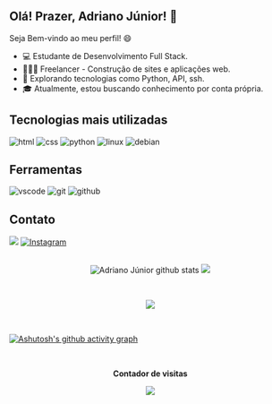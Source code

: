 ## Olá! Prazer, Adriano Júnior! 👋

Seja Bem-vindo ao meu perfil! 😄
- 💻 Estudante de Desenvolvimento Full Stack.
- 👨🏽‍💻 Freelancer - Construção de sites e aplicações web.
- 🔭 Explorando tecnologias como Python, API, ssh.
- 🎓 Atualmente, estou buscando conhecimento por conta própria.


<div style="display: inline_block">

## Tecnologias mais utilizadas

<img src="https://img.shields.io/badge/HTML5-E34F26?style=for-the-badge&logo=html5&logoColor=white" alt="html">
<img src="https://img.shields.io/badge/CSS3-1572B6?style=for-the-badge&logo=css3&logoColor=white" alt="css">
<img src="https://img.shields.io/badge/Python-3776AB?style=for-the-badge&logo=python&logoColor=white" alt="python">
<img src="https://img.shields.io/badge/LINUX-f7b30b?style=for-the-badge&logo=linux&logoColor=black" alt="linux">
<img src="https://img.shields.io/badge/debian-d81258?style=for-the-badge&logo=debian&logoColor=1f0809" alt="debian">



## Ferramentas
<div style="display: inline-block">
<img src="https://img.shields.io/badge/vscode-0076c6?style=for-the-badge&logo=visual-studio-code&logoColor=white" alt="vscode">
<img src="https://img.shields.io/badge/GIT-E44C30?style=for-the-badge&logo=git&logoColor=white" alt="git">
<img src="https://img.shields.io/badge/GitHub-100000?style=for-the-badge&logo=github&logoColor=white" alt="github">

</div></br>

## Contato
<div>
  <a href = "https://api.whatsapp.com/send?phone=5581996474210&text=Oi!%20Encontrei%20seu%20n%C3%BAmero%20no%20WhatsApp%20atrav%C3%A9s%20do%20seu%20perfil%20no%20GitHub."><img src="https://img.shields.io/badge/WhatsApp-25D366?style=for-the-badge&logo=whatsapp&logoColor=white" target="_blank"></a>
  <a href="https://www.instagram.com/juniordiary/" target="_blank">
  <img src="https://img.shields.io/badge/Instagram-E4405F?style=for-the-badge&logo=instagram&logoColor=white" alt="Instagram">
</a>

</div>
</br>

<p align="center">
  <img src="https://github-readme-stats.vercel.app/api?username=AdrianoCoding&show_icons=true&count_private=true&hide_border=true&title_color=6C757D&icon_color=6C757D&text_color=6C757D&bg_color=0d1117" alt="Adriano Júnior github stats"/>
  <img src="https://github-readme-stats.vercel.app/api/top-langs/?username=AdrianoCoding&layout=compact&hide_border=true&title_color=6C757D&text_color=6C757D&bg_color=0d1117"/>              
</p></br>

<!-- Troféus GitHub -->
<!-- Troque 'seu_usuario' pelo seu nome de usuário do GitHub -->
<p align="center">
  <img src="https://github-profile-trophy.vercel.app/?username=AdrianoCoding&theme=dracula&row=2&no-bg=true&column=3&margin-w=15&margin-h=15" />
</p></br>

<!-- Gráfico de atividade do GitHub -->
<!-- Troque 'seu_usuario' pelo seu nome de usuário do GitHub -->
[![Ashutosh's github activity graph](https://github-readme-activity-graph.vercel.app/graph?username=AdrianoCoding&bg_color=0d1117&color=6C757D&line=6C757D&point=6C757D&area=true&hide_border=true)](https://github.com/ashutosh00710/github-readme-activity-graph)

<div align="center">
<br><p align="centre"><b>Contador de visitas</b></p>  
<p align="center"><img align="center" src="https://profile-counter.glitch.me/AdrianoCoding/count.svg" /></p> 
<br>
</div>
